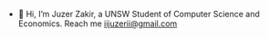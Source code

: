 - 👋 Hi, I’m Juzer Zakir, a UNSW Student of Computer Science and Economics. Reach me iijuzerii@gmail.com


